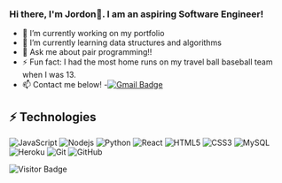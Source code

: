 ### Hi there, I'm Jordon👋.  I am an aspiring Software Engineer!
- 🔭 I’m currently working on my portfolio
- 🌱 I’m currently learning data structures and algorithms
- 💬 Ask me about pair programming!!
- ⚡ Fun fact: I had the most home runs on my travel ball baseball team when I was 13. 
- 📫 Contact me below!
-[![Gmail Badge](https://img.shields.io/badge/-jordonaren@gmail.com-c14438?style=flat-square&logo=Gmail&logoColor=white&link=mailto:jordonaren@gmail.com)](mailto:jordonaren@gmail.com)


## ⚡ Technologies

![JavaScript](https://img.shields.io/badge/-JavaScript-black?style=flat-square&logo=javascript)
![Nodejs](https://img.shields.io/badge/-Nodejs-black?style=flat-square&logo=Node.js)
![Python](https://img.shields.io/badge/-Python-black?style=flat-square&logo=Python)
![React](https://img.shields.io/badge/-React-black?style=flat-square&logo=react)
![HTML5](https://img.shields.io/badge/-HTML5-E34F26?style=flat-square&logo=html5&logoColor=white)
![CSS3](https://img.shields.io/badge/-CSS3-1572B6?style=flat-square&logo=css3)
![MySQL](https://img.shields.io/badge/-MySQL-black?style=flat-square&logo=mysql)
![Heroku](https://img.shields.io/badge/-Heroku-430098?style=flat-square&logo=heroku)
![Git](https://img.shields.io/badge/-Git-black?style=flat-square&logo=git)
![GitHub](https://img.shields.io/badge/-GitHub-181717?style=flat-square&logo=github)

![Visitor Badge](https://visitor-badge.laobi.icu/badge?page_id=aemmadi.aemmadi)
<!--
**JordonP123/JordonP123** is a ✨ _special_ ✨ repository because its `README.md` (this file) appears on your GitHub profile.
